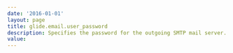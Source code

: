 ```yaml
---
date: '2016-01-01'
layout: page
title: glide.email.user_password
description: Specifies the password for the outgoing SMTP mail server. Also used as the incoming mail server password if one is not specified. 
value:  
---
```

